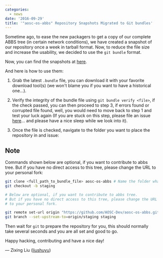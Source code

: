 ```yaml
---
categories:
  - news
date: '2016-09-29'
title: '"aosc-os-abbs" Repository Snapshots Migrated to Git bundles'
---
```



Sometime ago, to ease the new packagers to get a copy of our complete ABBS tree (in certain network conditions), we have created a snapshot of our repository once a week in tarball format. Now, to reduce the file size and increase the usability, we decided to use the `git bundle` format.

Now, you can find the snapshots at [here](https://repo.aosc.io/aosc-os-abbs-snapshots/).

And here is how to use them:

1. Grab the latest `.bundle` file, you can download it with your favorite download tool(s) (we won't blame you if you want to have a historical one...).

2. Verify the integrity of the bundle file using `git bundle verify <file>`, if the check passed, you can then proceed to step 3, if errors found or corrupted file found, well, you would need to move back to step 1 and test your luck again (If you are stuck on this step, please file an issue [here](https://github.com/AOSC-Dev/aosc-os-abbs/issues)... and please have a nice sleep while we look into it).

3. Once the file is checked, navigate to the folder you want to place the repository in and issue:

## Note

Commands shown below are optional, if you want to contribute to abbs tree. But if you have no direct access to this tree, please change the URL to your personal fork:

```bash
git clone <full_path_to_bundle_file> aosc-os-abbs # Name the folder whatever you like
git checkout -b staging

# Below are optional, if you want to contribute to abbs tree.
# But if you have no direct access to this tree, please change the URL
# to your personal fork.

git remote set-url origin "https://github.com/AOSC-Dev/aosc-os-abbs.git"  
git branch --set-upstream-to=origin/staging staging
```

Then wait for `git` to prepare the repository for you, this should normally take several seconds and you are all set and good to go.

Happy hacking, contributing and have a nice day!

— Zixing Liu ([liushuyu](https://github.com/liushuyu/))